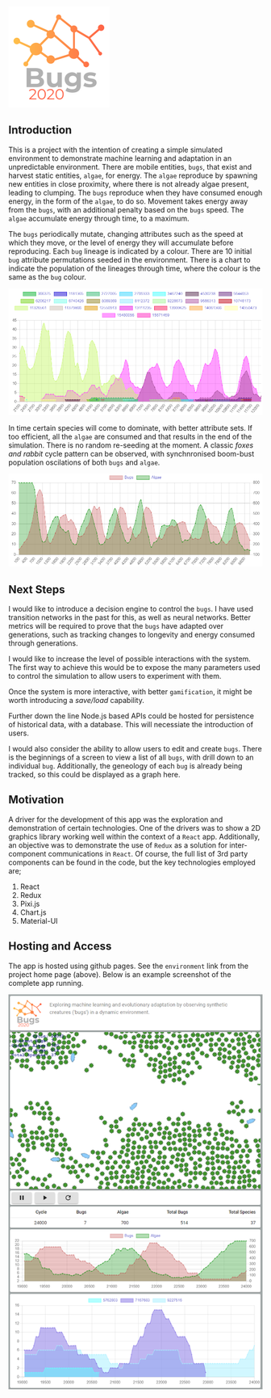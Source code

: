 ![Bugs 2020 Logo](https://github.com/kazanglenn/bugs-2020/blob/develop/images/bugs2020-logo.png)

## Introduction

This is a project with the intention of creating a simple simulated environment to demonstrate machine learning and adaptation in an unpredictable environment. There are mobile entities, `bugs`, that exist and harvest static entities, `algae`, for energy. The `algae` reproduce by spawning new entities in close proximity, where there is not already algae present, leading to clumping. The `bugs` reproduce when they have consumed enough energy, in the form of the `algae`, to do so. Movement takes energy away from the `bugs`, with an additional penalty based on the `bugs` speed. The `algae` accumulate energy through time, to a maximum.

The `bugs` periodically mutate, changing attributes such as the speed at which they move, or the level of energy they will accumulate before reproducing. Each `bug` lineage is indicated by a colour. There are 10 initial `bug` attribute permutations seeded in the environment. There is a chart to indicate the population of the lineages through time, where the colour is the same as the `bug` colour.

![Species Lineage](https://github.com/kazanglenn/bugs-2020/blob/develop/images/bug-species.png)

In time certain species will come to dominate, with better attribute sets. If too efficient, all the `algae` are consumed and that results in the end of the simulation. There is no random re-seeding at the moment. A classic *foxes and rabbit* cycle pattern can be observed, with synchnronised boom-bust population oscilations of both `bugs` and `algae`.

![Population Cycles](https://github.com/kazanglenn/bugs-2020/blob/develop/images/bugs-and-algae.png)

## Next Steps

I would like to introduce a decision engine to control the `bugs`. I have used transition networks in the past for this, as well as neural networks. Better metrics will be required to prove that the `bugs` have adapted over generations, such as tracking changes to longevity and energy consumed through generations.

I would like to increase the level of possible interactions with the system. The first way to achieve this would be to expose the many parameters used to control the simulation to allow users to experiment with them.

Once the system is more interactive, with better `gamification`, it might be worth introducing a *save/load* capability.

Further down the line Node.js based APIs could be hosted for persistence of historical data, with a database. This will necessiate the introduction of users.

I would also consider the ability to allow users to edit and create `bugs`. There is the beginnings of a screen to view a list of all `bugs`, with drill down to an individual `bug`. Additionally, the geneology of each `bug` is already being tracked, so this could be displayed as a graph here.

## Motivation

A driver for the development of this app was the exploration and demonstration of certain technologies. One of the drivers was to show a 2D graphics library working well within the context of a `React` app. Additionally, an objective was to demonstrate the use of `Redux` as a solution for inter-component communications in `React`. Of course, the full list of 3rd party components can be found in the code, but the key technologies employed are;

 1. React
 2. Redux
 3. Pixi.js
 4. Chart.js
 5. Material-UI

## Hosting and Access

The app is hosted using github pages. See the `environment` link from the project home page (above). Below is an example screenshot of the complete app running.

![Complete Screenshot](https://github.com/kazanglenn/bugs-2020/blob/develop/images/bugs-2020-02-fullpage.png)

